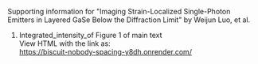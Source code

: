 Supporting information for "Imaging Strain-Localized Single-Photon Emitters in Layered GaSe Below the Diffraction Limit" by Weijun Luo, et al.  

1. Integrated_intensity_of Figure 1 of main text  
View HTML with the link as:  
https://biscuit-nobody-spacing-y8dh.onrender.com/

